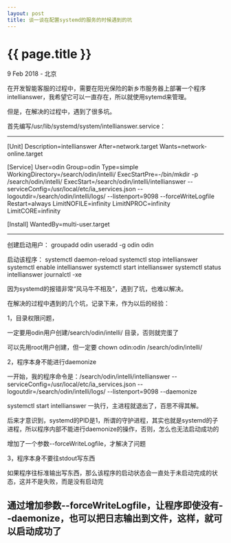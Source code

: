 ```yaml
---
layout: post
title: 谈一谈在配置systemd的服务的时候遇到的坑
---
```


{{ page.title }}
================

<p class="meta">9 Feb 2018 - 北京</p>

在开发智能客服的过程中，需要在阳光保险的新乡市服务器上部署一个程序intellianswer，我希望它可以一直存在，所以就使用sytemd来管理。

但是，在解决的过程中，遇到了很多坑。

首先编写/usr/lib/systemd/system/intellianswer.service：

----------
[Unit]
Description=intellianswer
After=network.target
Wants=network-online.target

[Service]
User=odin
Group=odin
Type=simple
WorkingDirectory=/search/odin/intelli/
ExecStartPre=-/bin/mkdir -p /search/odin/intelli/
ExecStart=/search/odin/intelli/intellianswer --serviceConfig=/usr/local/etc/ia_services.json --logoutdir=/search/odin/intelli/logs/ --listenport=9098 --forceWriteLogfile
Restart=always
LimitNOFILE=infinity
LimitNPROC=infinity
LimitCORE=infinity

[Install]
WantedBy=multi-user.target

----------


创建启动用户：
groupadd odin
useradd -g odin odin

启动该程序：
systemctl daemon-reload
systemctl stop intellianswer
systemctl enable intellianswer
systemctl start intellianswer
systemctl status intellianswer
journalctl -xe



因为systemd的报错非常“风马牛不相及”，遇到了坑，也难以解决。

在解决的过程中遇到的几个坑，记录下来，作为以后的经验：

1，目录权限问题，

一定要用odin用户创建/search/odin/intelli/ 目录，否则就完蛋了

可以先用root用户创建，但一定要
chown odin:odin /search/odin/intelli/

2，程序本身不能进行daemonize

一开始，我的程序命令是：/search/odin/intelli/intellianswer --serviceConfig=/usr/local/etc/ia_services.json --logoutdir=/search/odin/intelli/logs/ --listenport=9098 --daemonize

systemctl start intellianswer
一执行，主进程就退出了，百思不得其解。

后来才意识到，systemd的PID是1，所谓的守护进程，其实也就是systemd的子进程，所以程序内部不能进行daemonize的操作，否则，怎么也无法启动成功的

增加了一个参数--forceWriteLogfile，才解决了问题


3，程序本身不要往stdout写东西

如果程序往标准输出写东西，那么该程序的启动状态会一直处于未启动完成的状态，这并不是失败，而是没有启动完

通过增加参数--forceWriteLogfile，让程序即使没有--daemonize，也可以把日志输出到文件，这样，就可以启动成功了
--

